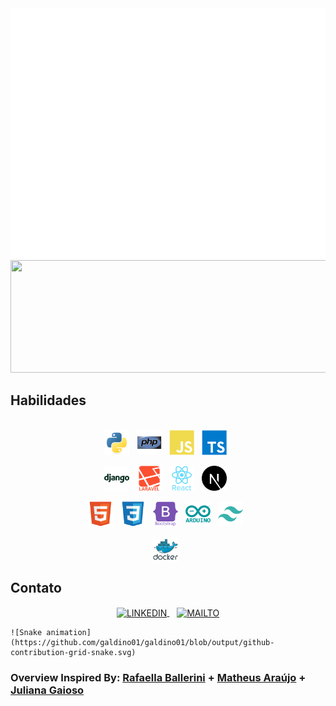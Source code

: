 <div align="center">
    <a href="https://www.linkedin.com/in/galdino01/" target="_blank">
        <img src="header.svg" width="960" height="400" />
        <img width="960" height="180"
            src="https://github-readme-stats.vercel.app/api/top-langs/?username=galdino01&hide_border=1&layout=compact&langs_count=8&count_private=true&theme=dark" />
    </a>
</div>

## Habilidades
<div>
    <div style="display: inline_block" align="center"><br>
        <img align="center" alt="PYTHON" height="40" width="40"
            src="https://raw.githubusercontent.com/devicons/devicon/master/icons/python/python-original.svg">&nbsp;&nbsp;
        <img align="center" alt="PHP" height="40" width="40"
            src="https://raw.githubusercontent.com/devicons/devicon/master/icons/php/php-original.svg">&nbsp;&nbsp;
        <img align="center" alt="JAVASCRIPT" height="40" width="40"
            src="https://raw.githubusercontent.com/devicons/devicon/master/icons/javascript/javascript-plain.svg">&nbsp;&nbsp;
        <img align="center" alt="TYPESCRIPT" height="40" width="40"
            src="https://raw.githubusercontent.com/devicons/devicon/master/icons/typescript/typescript-plain.svg">&nbsp;&nbsp;
    </div>
    <div style="display: inline_block" align="center"><br>
        <img align="center" alt="DJANGO" height="40" width="40"
            src="https://raw.githubusercontent.com/devicons/devicon/master/icons/django/django-plain-wordmark.svg">&nbsp;&nbsp;
        <img align="center" alt="LARAVEL" height="40" width="40"
            src="https://raw.githubusercontent.com/devicons/devicon/master/icons/laravel/laravel-plain-wordmark.svg">&nbsp;&nbsp;
        <img align="center" alt="REACTNATIVE" height="40" width="40"
            src="https://raw.githubusercontent.com/devicons/devicon/master/icons/react/react-original-wordmark.svg">&nbsp;&nbsp;
        <img align="center" alt="NEXTJS" height="40" width="40"
            src="https://raw.githubusercontent.com/devicons/devicon/master/icons/nextjs/nextjs-original.svg">&nbsp;&nbsp;
    </div>
    <div style="display: inline_block" align="center"><br>
        <img align="center" alt="HTML" height="40" width="40"
            src="https://raw.githubusercontent.com/devicons/devicon/master/icons/html5/html5-original.svg">&nbsp;&nbsp;
        <img align="center" alt="CSS" height="40" width="40"
            src="https://raw.githubusercontent.com/devicons/devicon/master/icons/css3/css3-original.svg">&nbsp;&nbsp;
        <img align="center" alt="BOOTSTRAP" height="40" width="40"
            src="https://raw.githubusercontent.com/devicons/devicon/master/icons/bootstrap/bootstrap-plain-wordmark.svg">&nbsp;&nbsp;
        <img align="center" alt="ARDUINO" height="40" width="40"
            src="https://raw.githubusercontent.com/devicons/devicon/master/icons/arduino/arduino-original-wordmark.svg">&nbsp;&nbsp;
        <img align="center" alt="TAILWIND" height="40" width="40"
            src="https://raw.githubusercontent.com/devicons/devicon/master/icons/tailwindcss/tailwindcss-plain.svg">&nbsp;&nbsp;
    </div>
    <div style="display: inline_block" align="center"><br>
        <img align="center" alt="DOCKER" height="40" width="40"
            src="https://raw.githubusercontent.com/devicons/devicon/master/icons/docker/docker-original-wordmark.svg">&nbsp;&nbsp;
    </div>
</div>

## Contato
<div align="center">
    <a href="https://www.linkedin.com/in/galdino-01" target="_blank">
        <img align="center" alt="LINKEDIN"
            src="https://img.shields.io/badge/-LinkedIn-%230077B5?style=for-the-badge&logo=linkedin&logoColor=white"
            target="_blank">
    </a>&nbsp;&nbsp;
    <a href="mailto:contato.ogaldino@hotmail.com">
        <img align="center" alt="MAILTO"
            src="https://img.shields.io/badge/Microsoft_Outlook-0078D4?style=for-the-badge&logo=microsoft-outlook&logoColor=white">
    </a>
</div>

<div>
    
    ![Snake animation](https://github.com/galdino01/galdino01/blob/output/github-contribution-grid-snake.svg)
    
</div>

<div>
    <h3>Overview Inspired By:
        <a href="https://github.com/rafaballerini">Rafaella Ballerini</a>
        +
        <a href="https://github.com/teteusAraujo">Matheus Araújo</a>
        +
        <a href="https://github.com/juligaioso">Juliana Gaioso</a>
    </h3>
</div>
